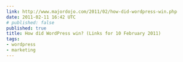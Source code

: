 ```yaml
---
link: http://www.majordojo.com/2011/02/how-did-wordpress-win.php
date: 2011-02-11 16:42 UTC
# published: false
published: true
title: How did WordPress win? (Links for 10 February 2011)
tags:
- wordpress
- marketing
---
```



